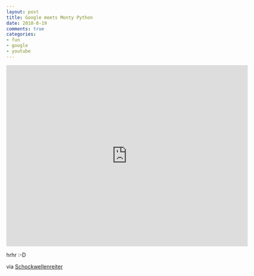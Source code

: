 ```yaml
--- 
layout: post
title: Google meets Monty Python
date: 2010-8-19
comments: true
categories: 
- fun
- google
- youtube
---
```

<iframe width="640" height="480" src="http://www.youtube-nocookie.com/embed/Et-XLO33fwc" frameborder="0"> </iframe>
<p /> hrhr :-D <p /> via <a href="http://www.schockwellenreiter.de/blog/2010/08/19/python-vs-google/" target="_blank">Schockwellenreiter</a></p>
